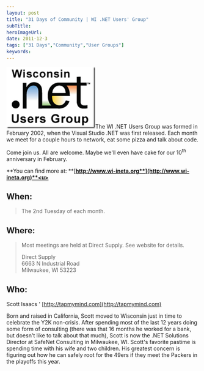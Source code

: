 ```yaml
---
layout: post 
title: "31 Days of Community | WI .NET Users' Group"
subTitle: 
heroImageUrl: 
date: 2011-12-3
tags: ["31 Days","Community","User Groups"]
keywords: 
---
```


[![clip_image002](clip_image002_thumb.png "clip_image002")](http://csell.net/wp-content/uploads/2011/11/clip_image002.png)The WI .NET Users Group was formed in February 2002, when the Visual Studio .NET was first released. Each month we meet for a couple hours to network, eat some pizza and talk about code.

Come join us. All are welcome. Maybe we'll even have cake for our 10<sup>th</sup> anniversary in February.

**You can find more at: **[**http://www.wi-ineta.org**](http://www.wi-ineta.org)**<u> </u>**

## When:
  > The 2nd Tuesday of each month.  

## Where:
  > Most meetings are held at Direct Supply. See website for details.
> 
> Direct Supply     
> 6663 N Industrial Road      
> Milwaukee, WI 53223  

## Who:

Scott Isaacs ' [http://tapmymind.com](http://tapmymind.com)<u> </u>

Born and raised in California, Scott moved to Wisconsin just in time to celebrate the Y2K non-crisis. After spending most of the last 12 years doing some form of consulting (there was that 16 months he worked for a bank, but doesn't like to talk about that much), Scott is now the .NET Solutions Director at SafeNet Consulting in Milwaukee, WI. Scott's favorite pastime is spending time with his wife and two children. His greatest concern is figuring out how he can safely root for the 49ers if they meet the Packers in the playoffs this year.